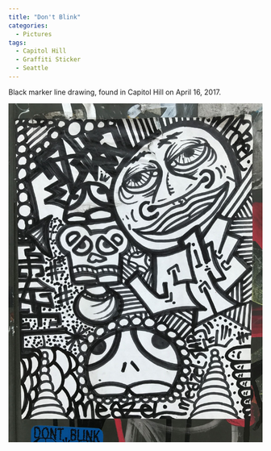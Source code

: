 ```yaml
---
title: "Don't Blink"
categories:
  - Pictures
tags:
  - Capitol Hill
  - Graffiti Sticker
  - Seattle
---
```


Black marker line drawing, found in Capitol Hill on April 16, 2017.

![A white sticker containing an abstract drawing made with a black marker. Below the drawing is unrelated sticker with the phrase Don't Blink.](/assets/images/2017/2017-04-16-dont-blink-smaller.jpg)